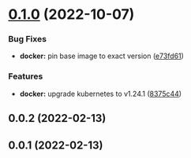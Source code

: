 # [0.1.0](https://github.com/pascaliske/docker-alpine-kubectl/compare/v0.0.2...v0.1.0) (2022-10-07)


### Bug Fixes

* **docker:** pin base image to exact version ([e73fd61](https://github.com/pascaliske/docker-alpine-kubectl/commit/e73fd613401903c6edfdd6b3659c4b1af93d1dd3))


### Features

* **docker:** upgrade kubernetes to v1.24.1 ([8375c44](https://github.com/pascaliske/docker-alpine-kubectl/commit/8375c446cf9f9e9f132a09c47ae18b785abdfb30))



## 0.0.2 (2022-02-13)



## 0.0.1 (2022-02-13)




